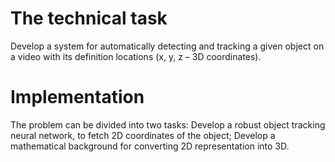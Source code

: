# The technical task

Develop a system for automatically detecting and tracking a given object on a video with its definition
locations (x, y, z – 3D coordinates).

# Implementation

The problem can be divided into two tasks: Develop a robust object tracking neural network, to fetch 2D coordinates of the object; Develop a mathematical background for converting 2D representation into 3D.
